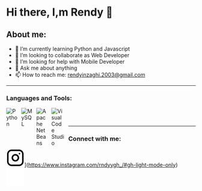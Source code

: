 # Hi there, I,m Rendy 👋
## About me:
- 🌱 I’m currently learning Python and Javascript
- 👯 I’m looking to collaborate as Web Developer
- 🤔 I’m looking for help with Mobile Developer
- 💬 Ask me about anything
- 📫 How to reach me: rendyinzaghi.2003@gmail.com

---
### Languages and Tools:
<img align="left" alt="Python" width="30px" src="https://upload.wikimedia.org/wikipedia/commons/thumb/c/c3/Python-logo-notext.svg/110px-Python-logo-notext.svg.png?20100317150552" style="padding-right:10px;" />
<img align="left" alt="MySQL" width="30px" src="https://cdn.jsdelivr.net/gh/devicons/devicon/icons/mysql/mysql-original.svg" style="padding-right:10px;" />
<img align="left" alt="Apache NetBeans" width="30px" src="https://upload.wikimedia.org/wikipedia/commons/thumb/9/98/Apache_NetBeans_Logo.svg/666px-Apache_NetBeans_Logo.svg.png?20180920122700" style="padding-right:10px;" />
<img align="left" alt="Visual Code Studio" width="35px" src="https://img.icons8.com/color/2x/visual-studio-code-2019.png" style="padding-right:10px;" />
<br />
<br />

---




### Connect with me:
![website](./img/instagram-light.svg)](https://www.instagram.com/rndyygh_/#gh-light-mode-only)
[![website](./img/instagram-dark.svg)](https://www.instagram.com/rndyygh_/#gh-dark-mode-only)

